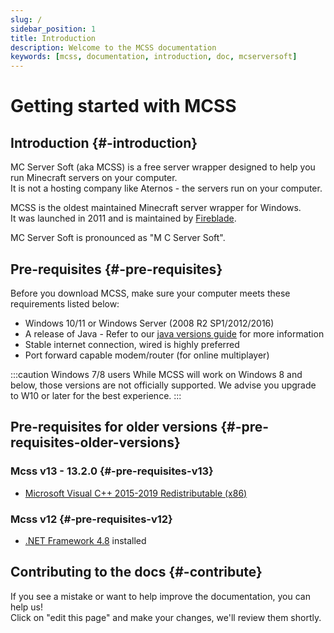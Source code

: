 ```yaml
---
slug: /
sidebar_position: 1
title: Introduction
description: Welcome to the MCSS documentation
keywords: [mcss, documentation, introduction, doc, mcserversoft]
---
```


# Getting started with MCSS

## Introduction {#-introduction}

MC Server Soft (aka MCSS) is a free server wrapper designed to help you run Minecraft servers on your computer.<br/>
It is not a hosting company like Aternos - the servers run on your computer.

MCSS is the oldest maintained Minecraft server wrapper for Windows.<br/>
It was launched in 2011 and is maintained by [Fireblade](https://github.com/fiahblade).

MC Server Soft is pronounced as "M C Server Soft".

## Pre-requisites {#-pre-requisites}

Before you download MCSS, make sure your computer meets these requirements listed below:
* Windows 10/11 or Windows Server (2008 R2 SP1/2012/2016)
* A release of Java - Refer to our [java versions guide](/advanced/java-version) for more information
* Stable internet connection, wired is highly preferred
* Port forward capable modem/router (for online multiplayer)

:::caution Windows 7/8 users
While MCSS will work on Windows 8 and below, those versions are not officially supported. We advise you upgrade to W10 or later for the best experience.
:::

## Pre-requisites for older versions  {#-pre-requisites-older-versions}

### Mcss v13 - 13.2.0 {#-pre-requisites-v13}

* [Microsoft Visual C++ 2015-2019 Redistributable (x86)](https://aka.ms/vs/17/release/vc_redist.x86.exe)

### Mcss v12 {#-pre-requisites-v12}

* [.NET Framework 4.8](https://dotnet.microsoft.com/download/dotnet-framework/net48) installed

## Contributing to the docs {#-contribute}

If you see a mistake or want to help improve the documentation, you can help us!<br/>
Click on "edit this page" and make your changes, we'll review them shortly.
